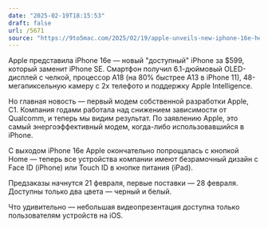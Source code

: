 ```yaml
---
date: "2025-02-19T18:15:53"
draft: false
url: /5671
source: "https://9to5mac.com/2025/02/19/apple-unveils-new-iphone-16e-heres-everything-you-need-to-know/"
---
```


Apple представила iPhone 16e — новый "доступный" iPhone за $599, который заменит iPhone SE. Смартфон получил 6.1-дюймовый OLED-дисплей с челкой, процессор A18 (на 80% быстрее A13 в iPhone 11), 48-мегапиксельную камеру с 2x телефото и поддержку Apple Intelligence.

Но главная новость — первый модем собственной разработки Apple, C1. Компания годами работала над снижением зависимости от Qualcomm, и теперь мы видим результат. По заявлению Apple, это самый энергоэффективный модем, когда-либо использовавшийся в iPhone.

С выходом iPhone 16e Apple окончательно попрощалась с кнопкой Home — теперь все устройства компании имеют безрамочный дизайн с Face ID (iPhone) или Touch ID в кнопке питания (iPad).

Предзаказы начнутся 21 февраля, первые поставки — 28 февраля. Доступны только два цвета — черный и белый. 

Что удивительно — небольшая видеопрезентация доступна только пользователям устройств на iOS.